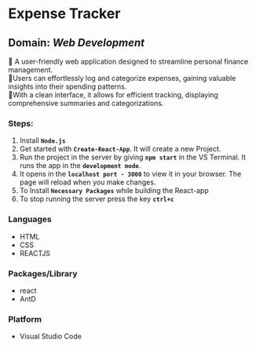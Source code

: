 # Expense Tracker

## Domain: _Web Development_
:small_blue_diamond: A user-friendly web application designed to streamline personal finance management. <br />
:small_blue_diamond:Users can effortlessly log and categorize expenses, gaining valuable insights into their spending patterns. <br />
:small_blue_diamond:With a clean interface, it allows for efficient tracking, displaying comprehensive summaries and categorizations. <br />


### Steps:

1. Install **`Node.js`**
2. Get started with **`Create-React-App`**. It will create a new Project.
3. Run the project in the server by giving **`npm start`** in the VS Terminal. It runs the app in the **`development mode`**.
4. It opens in the **`localhost port - 3000`** to view it in your browser. The page will reload when you make changes.
5. To Install **`Necessary Packages`** while building the React-app 
6. To stop running the server press the key **`ctrl+c`**


### Languages

- HTML
- CSS
- REACTJS

### Packages/Library

- react
- AntD

### Platform

- Visual Studio Code


